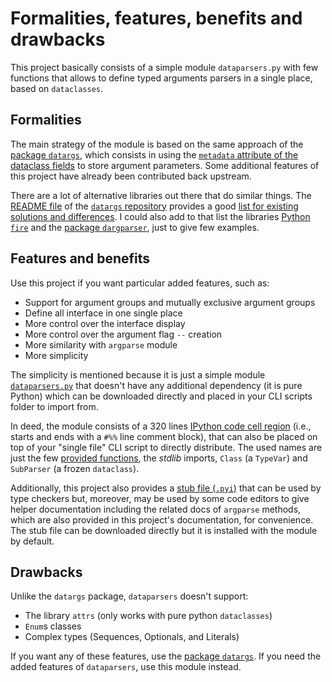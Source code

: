 # Formalities, features, benefits and drawbacks

This project basically consists of a simple module `dataparsers.py` with few
functions that allows to define typed arguments parsers in a single place, based
on `dataclasses`.

## Formalities

The main strategy of the module is based on the same approach of the
[package `datargs`](https://pypi.org/project/datargs/), which consists in using
the
[`metadata` attribute of the dataclass fields](https://docs.python.org/3/library/dataclasses.html#dataclasses.Field)
to store argument parameters. Some additional features of this project have
already been contributed back upstream.

There are a lot of alternative libraries out there that do similar things. The
[README file](https://github.com/roee30/datargs/blob/master/README.md) of the
[`datargs` repository](https://github.com/roee30/datargs) provides a good
[list for existing solutions and differences](https://github.com/roee30/datargs?tab=readme-ov-file#why-nots-and-design-choices).
I could also add to that list the libraries
[Python `fire`](https://github.com/google/python-fire) and the
[package `dargparser`](https://github.com/konstantinjdobler/dargparser), just to
give few examples.

## Features and benefits

Use this project if you want particular added features, such as:

- Support for argument groups and mutually exclusive argument groups
- Define all interface in one single place
- More control over the interface display
- More control over the argument flag `--` creation
- More similarity with `argparse` module
- More simplicity

The simplicity is mentioned because it is just a simple module
[`dataparsers.py`](https://github.com/Diogo-Rossi/dataparsers/blob/main/src/dataparsers/dataparsers.py)
that doesn't have any additional dependency (it is pure Python) which can be
downloaded directly and placed in your CLI scripts folder to import from.

In deed, the module consists of a 320 lines
[IPython code cell region](https://docs.spyder-ide.org/current/panes/editor.html#code-cells)
(i.e., starts and ends with a `#%%` line comment block), that can also be placed
on top of your "single file" CLI script to directly distribute. The used names
are just the few
[provided functions](https://dataparsers.readthedocs.io/en/latest/2_available_functions.html),
the _stdlib_ imports, `Class` (a `TypeVar`) and `SubParser` (a frozen `dataclass`).

Additionally, this project also provides a
[stub file (`.pyi`)](https://github.com/Diogo-Rossi/dataparsers/blob/main/src/dataparsers/__init__.pyi)
that can be used by type checkers but, moreover, may be used by some code
editors to give helper documentation including the related docs of `argparse`
methods, which are also provided in this project's documentation, for
convenience. The stub file can be downloaded directly but it is installed with
the module by default.

## Drawbacks

Unlike the `datargs` package, `dataparsers` doesn't support:

- The library `attrs` (only works with pure python `dataclasses`)
- `Enum`s classes
- Complex types (Sequences, Optionals, and Literals)

If you want any of these features, use the
[package `datargs`](https://pypi.org/project/datargs/). If you need the added
features of `dataparsers`, use this module instead.
